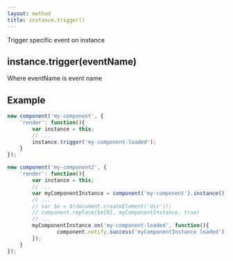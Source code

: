 ```yaml
---
layout: method
title: instance.trigger()
---
```


Trigger specific event on instance

## instance.trigger(eventName)

Where eventName is event name

## Example

```js
new component('my-component', {
	'render': function(){
		var instance = this;
		// ...
		instance.trigger('my-component-loaded');
	}
});

new component('my-component2', {
	'render': function(){
		var instance = this;
		// ...
		var myComponentInstance = component('my-component').instance();
		// ...
		// var $e = $(document.createElement('div'));
		// component.replace($e[0], myComponentInstance, true)
		// ...
		myComponentInstance.on('my-component-loaded', function(){
				component.notify.success('myComponentInstance loaded');
		});
	}
});

```

<script>
new component('my-component', {
	'service': function(){
		var instance = this;
		setInterval(function(){
			instance.trigger('my-component-tick');
		}, 3000);
	}
});

new component('my-component2', {
	'service': function(){
		var instance = this;
		var myComponentInstance = component('my-component').instance();
		myComponentInstance.on('my-component-tick', function(){
			component.notify.success('myComponentInstance tick');
		});
	}
});

</script>
